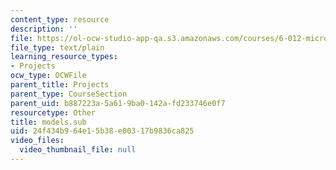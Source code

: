 ```yaml
---
content_type: resource
description: ''
file: https://ol-ocw-studio-app-qa.s3.amazonaws.com/courses/6-012-microelectronic-devices-and-circuits-spring-2009/24f434b964e15b38e00317b9836ca825_models.sub
file_type: text/plain
learning_resource_types:
- Projects
ocw_type: OCWFile
parent_title: Projects
parent_type: CourseSection
parent_uid: b887223a-5a61-9ba0-142a-fd233746e0f7
resourcetype: Other
title: models.sub
uid: 24f434b9-64e1-5b38-e003-17b9836ca825
video_files:
  video_thumbnail_file: null
---
```

